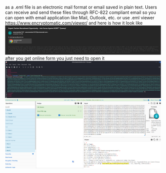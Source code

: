 as a .eml file is an electronic mail format or email saved in plain text. Users can receive and send these files through RFC-822 compliant email
so you can open with email application like Mail, Outlook, etc. or use .eml viewer https://www.encryptomatic.com/viewer/
and here is how it look like
![alt text](image.png)
after you get online form you just need to open it
![alt text](image-1.png)
![alt text](image-2.png)